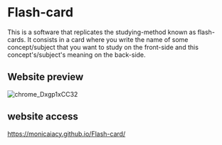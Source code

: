 # Flash-card

This is a software that replicates the studying-method known as flash-cards.
It consists in a card where you write the name of some concept/subject that you want to study on the front-side and this concept's/subject's meaning on the back-side.


## Website preview
![chrome_Dxgp1xCC32](https://user-images.githubusercontent.com/73076957/170887370-c3fe186d-5c99-484f-ad28-e7503d844f35.gif)

## website access
https://monicaiacy.github.io/Flash-card/
